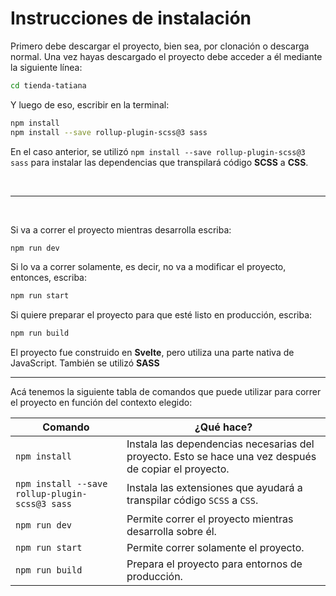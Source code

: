# Instrucciones de instalación

Primero debe descargar el proyecto, bien sea, por clonación o descarga normal. Una vez hayas descargado el proyecto debe acceder a él mediante la siguiente línea:

```bash
cd tienda-tatiana
```

Y luego de eso, escribir en la terminal:

```bash
npm install
npm install --save rollup-plugin-scss@3 sass
```

En el caso anterior, se utilizó `npm install --save rollup-plugin-scss@3 sass` para instalar las dependencias que transpilará código **SCSS** a **CSS**.

<br />

---

<br />

Si va a correr el proyecto mientras desarrolla escriba:

```bash
npm run dev
```

Si lo va a correr solamente, es decir, no va a modificar el proyecto, entonces, escriba:

```bash
npm run start
```

Si quiere preparar el proyecto para que esté listo en producción, escriba:

```bash
npm run build
```

El proyecto fue construido en **Svelte**, pero utiliza una parte nativa de JavaScript. También se utilizó **SASS**

---

Acá tenemos la siguiente tabla de comandos que puede utilizar para correr el proyecto en función del contexto elegido:

| **Comando**                                    | **¿Qué hace?**                                                                                        |
| ---------------------------------------------- | ----------------------------------------------------------------------------------------------------- |
| `npm install`                                  | Instala las dependencias necesarias del proyecto. Esto se hace una vez después de copiar el proyecto. |
| `npm install --save rollup-plugin-scss@3 sass` | Instala las extensiones que ayudará a transpilar código `SCSS` a `CSS`.                               |
| `npm run dev`                                  | Permite correr el proyecto mientras desarrolla sobre él.                                              |
| `npm run start`                                | Permite correr solamente el proyecto.                                                                 |
| `npm run build`                                | Prepara el proyecto para entornos de producción.                                                      |
